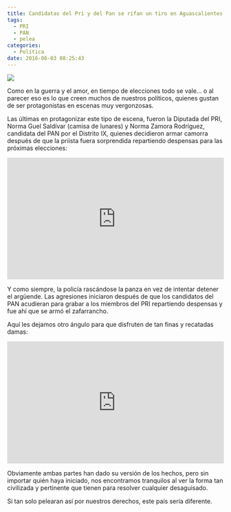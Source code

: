 ```yaml
---
title: Candidatas del Pri y del Pan se rifan un tiro en Aguascalientes
tags:
  - PRI
  - PAN
  - pelea
categories:
  - Politica
date: 2016-06-03 08:25:43
---
```

![](https://res.cloudinary.com/pidmx/image/upload/v1464960426/Captura-de-pantalla-2016-06-02-a-las-17.49.50-860x464_hpzyxy.png)

Como en la guerra y el amor, en tiempo de elecciones todo se vale… o al parecer eso es lo que creen muchos de nuestros políticos, quienes gustan de ser protagonistas en escenas muy vergonzosas.

Las últimas en protagonizar este tipo de escena, fueron la Diputada del PRI, Norma Guel Saldívar (camisa de lunares) y Norma Zamora Rodríguez, candidata del PAN por el Distrito IX, quienes decidieron armar camorra después de que la priista fuera sorprendida repartiendo despensas para las próximas elecciones:

<style>.embed-container { position: relative; padding-bottom: 56.25%; height: 0; overflow: hidden; max-width: 100%; } .embed-container iframe, .embed-container object, .embed-container embed { position: absolute; top: 0; left: 0; width: 100%; height: 100%; }</style><div class='embed-container'><iframe src='https://www.youtube.com/embed//UiQCN7ao8Gg' frameborder='0' allowfullscreen></iframe></div>

Y como siempre, la policía rascándose la panza en vez de intentar detener el argüende. Las agresiones iniciaron después de que los candidatos del PAN acudieran para grabar a los miembros del PRI repartiendo despensas y fue ahí que se armó el zafarrancho.

Aquí les dejamos otro ángulo para que disfruten de tan finas y recatadas damas:

<style>.embed-container { position: relative; padding-bottom: 56.25%; height: 0; overflow: hidden; max-width: 100%; } .embed-container iframe, .embed-container object, .embed-container embed { position: absolute; top: 0; left: 0; width: 100%; height: 100%; }</style><div class='embed-container'><iframe src='https://www.youtube.com/embed//UTgGeVLOzKI' frameborder='0' allowfullscreen></iframe></div>

Obviamente ambas partes han dado su versión de los hechos, pero sin importar quién haya iniciado, nos encontramos tranquilos al ver la forma tan civilizada y pertinente que tienen para resolver cualquier desaguisado.

Si tan solo pelearan así por nuestros derechos, este país sería diferente.
